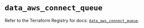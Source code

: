 # `data_aws_connect_queue`

Refer to the Terraform Registry for docs: [`data_aws_connect_queue`](https://registry.terraform.io/providers/hashicorp/aws/6.0.0/docs/data-sources/connect_queue).
